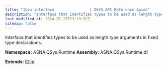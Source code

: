 ```yaml
---
title: "ILen interface                | QSYS API Reference Guide"
description: "Interface that identifies types to be used as length type arguments in fixed type declarations. "
last_modified_at: 2024-07-29T23:19:52Z
sitemap: false
---
```


Interface that identifies types to be used as length type arguments in fixed type declarations.

**Namespace:** ASNA.QSys.Runtime
**Assembly:** ASNA.QSys.Runtime.dll

**Extends:** [IDim](/reference/runtime/qsys-runtime/i-dim.html)
<br>
<br>
